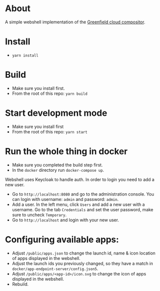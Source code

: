 # About
A simple webshell implementation of the [Greenfield cloud compositor](https://github.com/udevbe/greenfield).

# Install
- `yarn install`

# Build
- Make sure you install first.
- From the root of this repo: `yarn build`

# Start development mode
- Make sure you install first
- From the root of this repo: `yarn start`

# Run the whole thing in docker
- Make sure you completed the build step first.
- In the `docker` directory run `docker-compose up`.

Webshell uses Keycloak to handle auth. In order to login you need to add a new user.

- Go to `http://localhost:8080` and go to the administration console. You can login with username: `admin` and password: `admin`.
- Add a user. In the left menu, click `Users` and add a new user with a username. Go to the tab `Credentials` and set the user password, make sure to uncheck `Temporary`.
- Go to `http://localhost` and login with your new user.


# Configuring available apps:
- Adjust `/public/apps.json` to change the launch id, name & icon location of apps displayed in the webshell.
- Adjust the launch ids you previously changed, so they have a match in `docker/app-endpoint-server/config.json5`.  
- Adjust `/public/apps/<app-id>/icon.svg` to change the icon of apps displayed in the webshell.
- Rebuild.
